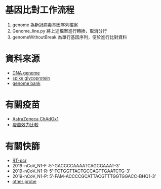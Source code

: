 # 基因比對工作流程
1. genome 為新冠病毒基因序列檔案
1. Genome_line.py 將上述檔案進行轉換，取消分行
1. genomeWithoutBreak 為單行基因序列，便於進行比對資料

# 資料來源
- [DNA genome](https://www.ncbi.nlm.nih.gov/nuccore/NC_045512)
- [spike glycoprotein](https://www.ncbi.nlm.nih.gov/gene/43740568)
- [genome bank](https://www.ncbi.nlm.nih.gov/datasets/coronavirus/genomes)

# 有關疫苗
- [AstraZeneca ChAdOx1](https://www.nytimes.com/interactive/2020/health/oxford-astrazeneca-covid-19-vaccine.html)
- [疫苗效力比較](https://www.thelancet.com/journals/lanmic/article/PIIS2666-5247(21)00069-0/fulltext)

# 有關快篩
- [RT-pcr](https://science.sciencemag.org/content/sci/suppl/2020/05/19/science.abc6284.DC1/abc6284_Yu_SM.pdf)
- 2019-nCoV_N1-F :5’-GACCCCAAAATCAGCGAAAT-3’
- 2019-nCoV_N1-R: 5’-TCTGGTTACTGCCAGTTGAATCTG-3’
- 2019-nCoV_N1-P: 5’-FAM-ACCCCGCATTACGTTTGGTGGACC-BHQ1-3’ 
- [other probe](https://wwwnc.cdc.gov/eid/article/26/8/20-1246-t1)

